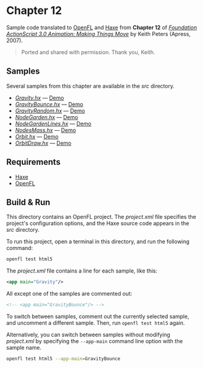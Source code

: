 # Chapter 12

Sample code translated to [OpenFL](https://openfl.org/) and [Haxe](https://haxe.org/) from **Chapter 12** of [_Foundation ActionScript 3.0 Animation: Making Things Move_](http://www.apress.com/9781590597910) by Keith Peters (Apress, 2007).

> Ported and shared with permission. Thank you, Keith.

## Samples

Several samples from this chapter are available in the _src_ directory.

- [_Gravity.hx_](src/Gravity.hx) — [Demo](https://joshtynjala.github.io/foundation-animation-making-things-move-haxe-openfl/ch12/Gravity/index.html)
- [_GravityBounce.hx_](src/GravityBounce.hx) — [Demo](https://joshtynjala.github.io/foundation-animation-making-things-move-haxe-openfl/ch12/GravityBounce/index.html)
- [_GravityRandom.hx_](src/GravityRandom.hx) — [Demo](https://joshtynjala.github.io/foundation-animation-making-things-move-haxe-openfl/ch12/GravityRandom/index.html)
- [_NodeGarden.hx_](src/NodeGarden.hx) — [Demo](https://joshtynjala.github.io/foundation-animation-making-things-move-haxe-openfl/ch12/NodeGarden/index.html)
- [_NodeGardenLines.hx_](src/NodeGardenLines.hx) — [Demo](https://joshtynjala.github.io/foundation-animation-making-things-move-haxe-openfl/ch12/NodeGardenLines/index.html)
- [_NodesMass.hx_](src/NodesMass.hx) — [Demo](https://joshtynjala.github.io/foundation-animation-making-things-move-haxe-openfl/ch12/NodesMass/index.html)
- [_Orbit.hx_](src/Orbit.hx) — [Demo](https://joshtynjala.github.io/foundation-animation-making-things-move-haxe-openfl/ch12/Orbit/index.html)
- [_OrbitDraw.hx_](src/OrbitDraw.hx) — [Demo](https://joshtynjala.github.io/foundation-animation-making-things-move-haxe-openfl/ch12/OrbitDraw/index.html)

## Requirements

- [Haxe](https://haxe.org/download/)
- [OpenFL](https://openfl.org/download/)

## Build & Run

This directory contains an OpenFL project. The _project.xml_ file specifies the project's configuration options, and the Haxe source code appears in the _src_ directory.

To run this project, open a terminal in this directory, and run the following command:

```sh
openfl test html5
```

The _project.xml_ file contains a line for each sample, like this:

```xml
<app main="Gravity"/>
```

All except one of the samples are commented out:

```xml
<!-- <app main="GravityBounce"/> -->
```

To switch between samples, comment out the currently selected sample, and uncomment a different sample. Then, run `openfl test html5` again.

Alternatively, you can switch between samples without modifying _project.xml_ by specifying the `--app-main` command line option with the sample name.

```sh
openfl test html5 --app-main=GravityBounce
```
